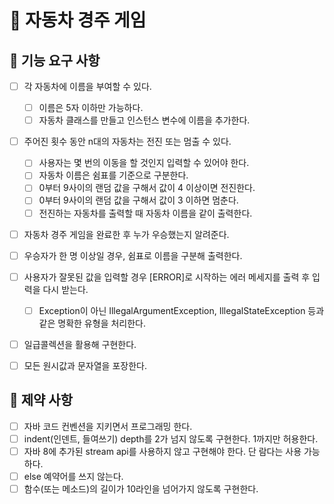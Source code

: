 # :car: 자동차 경주 게임

## :closed_book: 기능 요구 사항 
- [ ] 각 자동차에 이름을 부여할 수 있다. 
  - [ ] 이름은 5자 이하만 가능하다.  
  - [ ] 자동차 클래스를 만들고 인스턴스 변수에 이름을 추가한다.
    
- [ ] 주어진 횟수 동안 n대의 자동차는 전진 또는 멈출 수 있다. 
  - [ ] 사용자는 몇 번의 이동을 할 것인지 입력할 수 있어야 한다.
  - [ ] 자동차 이름은 쉼표를 기준으로 구분한다. 
  - [ ] 0부터 9사이의 랜덤 값을 구해서 값이 4 이상이면 전진한다.
  - [ ] 0부터 9사이의 랜덤 값을 구해서 값이 3 이하면 멈춘다. 
  - [ ] 전진하는 자동차를 출력할 때 자동차 이름을 같이 출력한다.
 
 - [ ] 자동차 경주 게임을 완료한 후 누가 우승했는지 알려준다. 
  - [ ] 우승자가 한 명 이상일 경우, 쉼표로 이름을 구분해 출력한다.
 
 - [ ] 사용자가 잘못된 값을 입력할 경우 [ERROR]로 시작하는 에러 메세지를 출력 후 입력을 다시 받는다. 
   - [ ] Exception이 아닌 IllegalArgumentException, IllegalStateException 등과 같은 명확한 유형을 처리한다.
 
 - [ ] 일급콜렉션을 활용해 구현한다.
 - [ ] 모든 원시값과 문자열을 포장한다.

## :pushpin: 제약 사항 
- [ ] 자바 코드 컨벤션을 지키면서 프로그래밍 한다.
- [ ] indent(인덴트, 들여쓰기) depth를 2가 넘지 않도록 구현한다. 1까지만 허용한다.
- [ ] 자바 8에 추가된 stream api를 사용하지 않고 구현해야 한다. 단 람다는 사용 가능하다.
- [ ] else 예약어를 쓰지 않는다.
- [ ] 함수(또는 메소드)의 길이가 10라인을 넘어가지 않도록 구현한다. 
